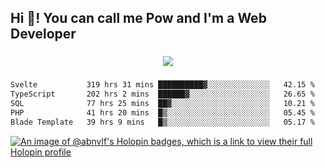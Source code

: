 <h2 align="left">Hi 👋! You can call me Pow and I'm a Web Developer</h2>

###

<div align="center">
  <img src="https://profile-counter.glitch.me/abnvlf/count.svg?"  />
</div>

###

<!--START_SECTION:waka-->

```txt
Svelte           319 hrs 31 mins ██████████▓░░░░░░░░░░░░░░   42.15 %
TypeScript       202 hrs 2 mins  ██████▓░░░░░░░░░░░░░░░░░░   26.65 %
SQL              77 hrs 25 mins  ██▓░░░░░░░░░░░░░░░░░░░░░░   10.21 %
PHP              41 hrs 20 mins  █▒░░░░░░░░░░░░░░░░░░░░░░░   05.45 %
Blade Template   39 hrs 9 mins   █▒░░░░░░░░░░░░░░░░░░░░░░░   05.17 %
```

<!--END_SECTION:waka-->
<!-- <img src="https://raw.githubusercontent.com/abnvlf/abnvlf/output/snake.svg" alt="Snake animation" /> -->

<!-- <a href="https://open.spotify.com/user/31py3qwahsl76foqwc5f55butple">
  <img src="https://spotify-recently-played-readme.vercel.app/api?user=31py3qwahsl76foqwc5f55butple&count=5&unique=false" alt="Spotify recently played"  />
</a> -->

[![An image of @abnvlf's Holopin badges, which is a link to view their full Holopin profile](https://holopin.me/abnvlf)](https://holopin.io/@abnvlf)

###
